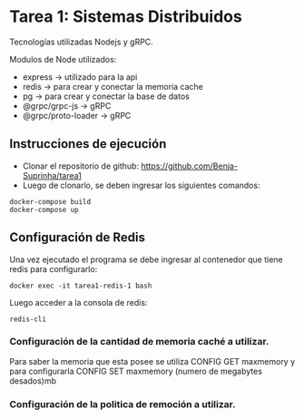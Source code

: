# Tarea 1: Sistemas Distribuidos

Tecnologías utilizadas Nodejs y gRPC.

Modulos de Node utilizados:

* express -> utilizado para la api
* redis -> para crear y conectar la memoria cache
* pg -> para crear y conectar la base de datos
* @grpc/grpc-js -> gRPC
* @grpc/proto-loader -> gRPC

## Instrucciones de ejecución

* Clonar el repositorio de github: https://github.com/Benja-Suprinha/tarea1
* Luego de clonarlo, se deben ingresar los siguientes comandos:
```shell
docker-compose build
docker-compose up
```

## Configuración de Redis

Una vez ejecutado el programa se debe ingresar al contenedor que tiene redis para configurarlo:

```shell
docker exec -it tarea1-redis-1 bash
```
Luego acceder a la consola de redis:

```shell
redis-cli
```
### Configuración de la cantidad de memoria caché a utilizar.

Para saber la memoria que esta posee se utiliza CONFIG GET maxmemory y para configurarla CONFIG SET maxmemory (numero de megabytes desados)mb

### Configuración de la politica de remoción a utilizar.
